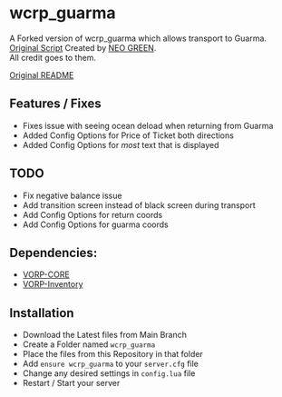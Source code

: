# wcrp_guarma
A Forked version of wcrp_guarma which allows transport to Guarma.  
[Original Script](https://github.com/NeoGaming22/wcrp_guarma) Created by [NEO GREEN](https://github.com/NeoGaming22).  
All credit goes to them.

[Original README](https://github.com/Hailey-Ross/wcrp_guarma/blob/main/OG-README.md)

## Features / Fixes
- Fixes issue with seeing ocean deload when returning from Guarma
- Added Config Options for Price of Ticket both directions
- Added Config Options for *most* text that is displayed

## TODO
- Fix negative balance issue
- Add transition screen instead of black screen during transport
- Add Config Options for return coords
- Add Config Options for guarma coords

## Dependencies:
- [VORP-CORE](https://github.com/VORPCORE/VORP-Core)
- [VORP-Inventory](https://github.com/VORPCORE/VORP-Inventory)

## Installation
- Download the Latest files from Main Branch
- Create a Folder named `wcrp_guarma`
- Place the files from this Repository in that folder
- Add `ensure wcrp_guarma` to your `server.cfg` file
- Change any desired settings in `config.lua` file
- Restart / Start your server
